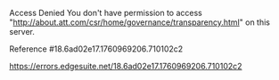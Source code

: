 Access Denied
You don't have permission to access "http://about.att.com/csr/home/governance/transparency.html" on this server.

Reference #18.6ad02e17.1760969206.710102c2

https://errors.edgesuite.net/18.6ad02e17.1760969206.710102c2